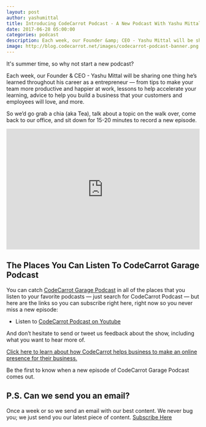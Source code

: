 ```yaml
---
layout: post
author: yashumittal
title: Introducing CodeCarrot Podcast - A New Podcast With Yashu Mittal
date: 2017-06-28 05:00:00
categories: podcast
description: Each week, our Founder &amp; CEO - Yashu Mittal will be sharing one thing he’s learned throughout his career as a entrepreneur.
image: http://blog.codecarrot.net/images/codecarrot-podcast-banner.png
---
```


It's summer time, so why not start a new podcast?

Each week, our Founder &amp; CEO - Yashu Mittal will be sharing one thing he’s learned throughout his career as a entrepreneur — from tips to make your team more productive and happier at work, lessons to help accelerate your learning, advice to help you build a business that your customers and employees will love, and more.

So we’d go grab a chia (aka Tea), talk about a topic on the walk over, come back to our office, and sit down for 15-20 minutes to record a new episode.

<iframe width="100%" height="315" src="https://www.youtube.com/embed/IQpDs1E0Viw?ecver=1" frameborder="0" allowfullscreen></iframe>

## The Places You Can Listen To CodeCarrot Garage Podcast

You can catch [CodeCarrot Garage Podcast](/blog.codecarrot.net/podcast) in all of the places that you listen to your favorite podcasts — just search for CodeCarrot Podcast — but here are the links so you can subscribe right here, right now so you never miss a new episode:

* Listen to [CodeCarrot Podcast on Youtube](https://www.youtube.com/playlist?list=PLivsd0rd3CZDPW0EFnh7_QuKVYACyaVXL)

And don’t hesitate to send or tweet us feedback about the show, including what you want to hear more of.

[Click here to learn about how CodeCarrot helps business to make an online presence for their business.](https://goo.gl/hrMxqg)

Be the first to know when a new episode of CodeCarrot Garage Podcast comes out.

## P.S. Can we send you an email?

Once a week or so we send an email with our best content. We never bug you; we just send you our latest piece of content. <a href="#subscribe">Subscribe Here</a>
